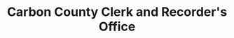 ---
layout: repo
title: "Carbon County Clerk and Recorder's Office"
id: 16059
permalink: repos/16059/
---